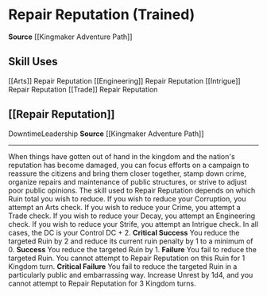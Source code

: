 ﻿---
id: '18'
name: Repair Reputation
rarity: Common
source: '[[DATABASE/source/Kingmaker Adventure Path|Kingmaker Adventure Path]]'
trait: null
type: General Skill Action

---
# Repair Reputation (Trained)

**Source** [[Kingmaker Adventure Path]]

## Skill Uses

[[Arts]] Repair Reputation
[[Engineering]] Repair Reputation
[[Intrigue]] Repair Reputation
[[Trade]] Repair Reputation

## [[Repair Reputation]]

<span class="item-trait">Downtime</span><span class="item-trait">Leadership</span>
**Source** [[Kingmaker Adventure Path]]

---
When things have gotten out of hand in the kingdom and the nation's reputation has become damaged, you can focus efforts on a campaign to reassure the citizens and bring them closer together, stamp down crime, organize repairs and maintenance of public structures, or strive to adjust poor public opinions.
 The skill used to Repair Reputation depends on which Ruin total you wish to reduce. If you wish to reduce your Corruption, you attempt an Arts check. If you wish to reduce your Crime, you attempt a Trade check. If you wish to reduce your Decay, you attempt an Engineering check. If you wish to reduce your Strife, you attempt an Intrigue check. In all cases, the DC is your Control DC + 2.
**Critical Success** You reduce the targeted Ruin by 2 and reduce its current ruin penalty by 1 to a minimum of 0.
**Success** You reduce the targeted Ruin by 1.
**Failure** You fail to reduce the targeted Ruin. You cannot attempt to Repair Reputation on this Ruin for 1 Kingdom turn.
**Critical Failure** You fail to reduce the targeted Ruin in a particularly public and embarrassing way. Increase Unrest by 1d4, and you cannot attempt to Repair Reputation for 3 Kingdom turns.